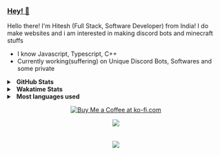 ### [Hey! 👋](https://hvlxh.tk)

Hello there! I'm Hitesh (Full Stack, Software Developer) from India! I do make websites and i am interested in making discord bots and minecraft stuffs

- I know Javascript, Typescript, C++
- Currently working(suffering) on Unique Discord Bots, Softwares and some private

<details>
  <summary><b>&nbsp;&nbsp;GitHub Stats</b></summary>
  <br/>
  <a href="https://github.com/hvlxh">
    <img src="/github-metrics.svg" width="500">
  </a>
</details>

<details>
  <summary><b>&nbsp;&nbsp;Wakatime Stats</b></summary>
  <br/>
  <a href="https://github.com/hvlxh">
    <img src="https://github-readme-stats.vercel.app/api/wakatime?username=hvlxh&theme=dark"/>
  </a>
</details>

<details>
  <summary><b>&nbsp;&nbsp;Most languages used</b></summary>
  <br/>
  <a href="https://github.com/hvlxh">
    <img src="/languages.svg" width="600">    
  </a>
</details>

<p align="center">
  <a href='https://ko-fi.com/hvlxh' target='_blank'>
    <img height='35' style='border:0px;height:46px;' src='https://az743702.vo.msecnd.net/cdn/kofi3.png?v=0' border='0' alt='Buy Me a Coffee at ko-fi.com' />
  </a>
</p>

<p align="center">
  <a href="https://github.com/hvlxh">
    <img src="https://komarev.com/ghpvc/?username=hvlxh&style=for-the-badge"/>
  </a>
</p>

<p align="center"><br>
  <a href="https://discord.com/users/749560311312285696">
    <img src="https://lanyard-profile-readme.vercel.app/api/749560311312285696"/>
  </a>
</p>
